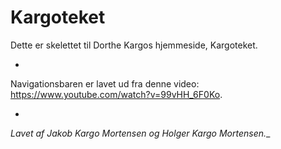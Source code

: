 # Kargoteket

Dette er skelettet til Dorthe Kargos hjemmeside, Kargoteket.

-

Navigationsbaren er lavet ud fra denne video: https://www.youtube.com/watch?v=99vHH_6F0Ko.

-

_Lavet af Jakob Kargo Mortensen og Holger Kargo Mortensen.__